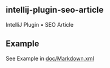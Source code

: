 ## intellij-plugin-seo-article
IntelliJ Plugin • SEO Article


## Example

See Example in [doc/Markdown.xml](doc/Markdown.xml)
